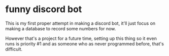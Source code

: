 # funny discord bot
This is my first proper attempt in making a discord bot, it'll just focus on making a database to record some numbers for now.

However that's a project for a future time, setting up this thing so it even runs is priority #1 and as someone who as never programmed before, that's difficult.